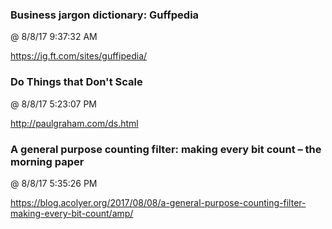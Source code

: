 ﻿

### Business jargon dictionary: Guffpedia
@ 8/8/17 9:37:32 AM

https://ig.ft.com/sites/guffipedia/



### Do Things that Don't Scale
@ 8/8/17 5:23:07 PM

http://paulgraham.com/ds.html



### A general purpose counting filter: making every bit count – the morning paper
@ 8/8/17 5:35:26 PM

https://blog.acolyer.org/2017/08/08/a-general-purpose-counting-filter-making-every-bit-count/amp/

